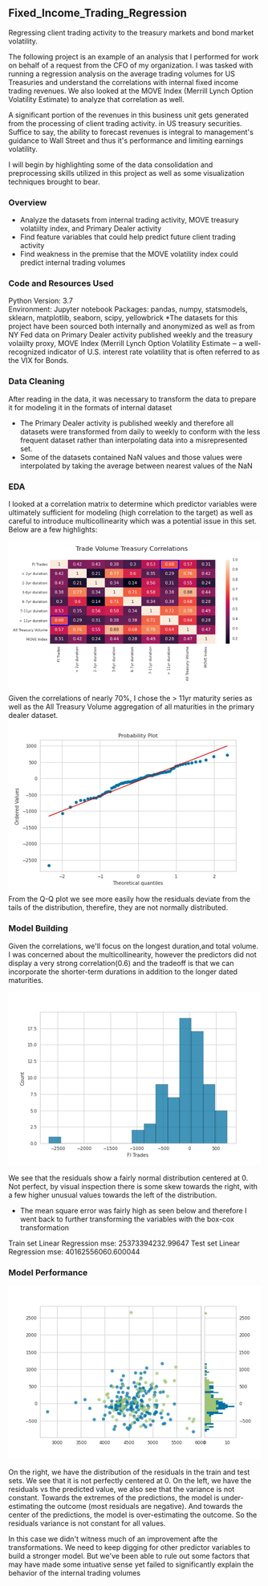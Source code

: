 ## Fixed_Income_Trading_Regression

<!-- wp:paragraph -->
<p>Regressing client trading activity to the treasury markets and bond market volatility.</p>
<!-- /wp:paragraph -->

<!-- wp:paragraph -->
<p>The following project is an example of an analysis that I performed for work on behalf of a request from the CFO of my organization.   I was tasked with running a regression analysis on the average trading volumes for US Treasuries and understand the correlations with internal fixed income trading revenues.  We also looked at the MOVE Index (Merrill Lynch Option Volatility Estimate) to analyze that correlation as well.</p>
<!-- /wp:paragraph -->

<!-- wp:paragraph -->
<p>A significant portion of the revenues in this business unit gets generated from the processing of client trading activity. in US treasury securities. Suffice to say, the ability to forecast revenues is integral to management's guidance to Wall Street and thus it's performance and limiting earnings volatility.  </p>
<!-- /wp:paragraph -->

<!-- wp:paragraph -->
<p>I will begin by highlighting some of the data consolidation and preprocessing skills utilized in this project as well as some visualization techniques brought to bear.  </p>
<!-- /wp:paragraph -->

### Overview

* Analyze the datasets from internal trading activity, MOVE treasury volatiilty index, and Primary Dealer activity
* Find feature variables that could help predict future client trading activity
* Find weakness in the premise that the MOVE volatility index could predict internal trading volumes



### Code and Resources Used
Python Version: 3.7  
Environment: Jupyter notebook 
Packages: pandas, numpy, statsmodels, sklearn, matplotlib, seaborn, scipy, yellowbrick
*The datasets for this project have been sourced both internally and anonymized as well as from NY Fed data on Primary Dealer activity published weekly and the treasury volaiilty proxy, MOVE Index (Merrill Lynch Option Volatility Estimate ‒ a well-recognized indicator of U.S. interest rate volatility that is often referred to as the VIX for Bonds.


### Data Cleaning
After reading in the data, it was necessary to transform the data to prepare it for modeling it in the formats of internal dataset
* The Primary Dealer activity is published weekly and therefore all datasets were transformed from daily to weekly to conform with the less frequent dataset rather than interpolating data into a misrepresented set.
* Some of the datasets contained NaN values and those values were interpolated by taking the average between nearest values of the NaN

### EDA
I looked at a correlation matrix to determine which predictor variables were ultimately sufficient for modeling (high correlation to the target) as well as careful to introduce multicollinearity which was a potential issue in this set. Below are a few highlights:

![alt text](images/corr_matrix.png)
Given the correlations of nearly 70%, I chose the > 11yr maturity series as well as the All Treasury Volume aggregation of all maturities in the primary dealer dataset.  
![alt text](images/prob_plot.png)
From the Q-Q plot we see more easily how the residuals deviate from the tails of the distribution, therefire, they are not normally distributed.

### Model Building
Given the correlations, we'll focus on the longest duration,and total volume.  I was concerned about the multicollinearity, however the predictors did not display a very strong correlation(0.6) and the tradeoff is that we can incorporate the shorter-term durations in addition to the longer dated maturities.

![alt text](images/fi_histplot.png)

We see that the residuals show a fairly normal distribution centered at 0. Not perfect, by visual inspection there is some skew towards the right, with a few higher unusual values towards the left of the distribution.

* The mean square error was fairly high as seen below and therefore I went back to further transforming the variables with the box-cox transformation

Train set
Linear Regression mse: 25373394232.99647
Test set
Linear Regression mse: 40162556060.600044


### Model Performance

![alt text](images/residual_multiplot.png)

On the right, we have the distribution of the residuals in the train and test sets. We see that it is not perfectly centered at 0.  On the left, we have the residuals vs the predicted value, we also see that the variance is not constant. Towards the extremes of the predictions, the model is under-estimating the outcome (most residuals are negative). And towards the center of the predictions, the model is over-estimating the outcome. So the residuals variance is not constant for all values.

In this case we didn't witness much of an improvement afte the transformations. We need to keep digging for other predictor variables to build a stronger model. But we've been able to rule out some factors that may have made some intuative sense yet failed to significantly explain the behavior of the internal trading volumes
